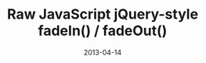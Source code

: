 ---
date: 2013-04-14
external: 
  host: Todd Motto's blog
  url: http://toddmotto.com/raw-javascript-jquery-style-fadein-fadeout-functions-hugo-giraudel/
layout: none
published: true
title: "Raw JavaScript jQuery-style fadeIn() / fadeOut()"
---